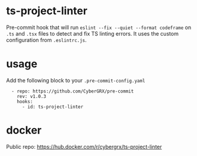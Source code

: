 # ts-project-linter

Pre-commit hook that will run `eslint --fix --quiet --format codeframe` on `.ts` and `.tsx` files to detect and fix TS linting errors. It uses the custom configuration from `.eslintrc.js`.

# usage

Add the following block to your `.pre-commit-config.yaml`

```
  - repo: https://github.com/CyberGRX/pre-commit
    rev: v1.0.3
    hooks:
      - id: ts-project-linter
```

# docker

Public repo: https://hub.docker.com/r/cybergrx/ts-project-linter
